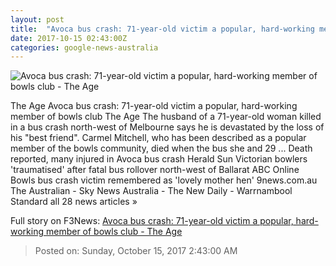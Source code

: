 ```yaml
---
layout: post
title:  "Avoca bus crash: 71-year-old victim a popular, hard-working member of bowls club - The Age"
date: 2017-10-15 02:43:00Z
categories: google-news-australia
---
```


![Avoca bus crash: 71-year-old victim a popular, hard-working member of bowls club - The Age](http://www.theage.com.au/content/dam/images/g/z/1/6/z/2/image.related.articleLeadwide.620x349.gz14xm.png/1508033031999.jpg)

The Age Avoca bus crash: 71-year-old victim a popular, hard-working member of bowls club The Age The husband of a 71-year-old woman killed in a bus crash north-west of Melbourne says he is devastated by the loss of his "best friend". Carmel Mitchell, who has been described as a popular member of the bowls community, died when the bus she and 29 ... Death reported, many injured in Avoca bus crash Herald Sun Victorian bowlers 'traumatised' after fatal bus rollover north-west of Ballarat ABC Online Bowls bus crash victim remembered as 'lovely mother hen' 9news.com.au The Australian - Sky News Australia - The New Daily - Warrnambool Standard all 28 news articles »


Full story on F3News: [Avoca bus crash: 71-year-old victim a popular, hard-working member of bowls club - The Age](http://www.f3nws.com/n/X2htxC)

> Posted on: Sunday, October 15, 2017 2:43:00 AM
